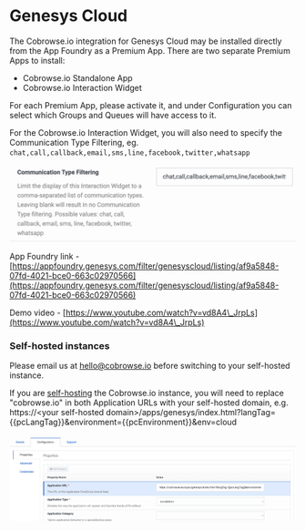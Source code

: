 # Genesys Cloud

The Cobrowse.io integration for Genesys Cloud may be installed directly from the App Foundry as a Premium App. There are two separate Premium Apps to install:

* Cobrowse.io Standalone App
* Cobrowse.io Interaction Widget

For each Premium App, please activate it, and under Configuration you can select which Groups and Queues will have access to it.&#x20;

For the Cobrowse.io Interaction Widget, you will also need to specify the Communication Type Filtering, eg. `chat,call,callback,email,sms,line,facebook,twitter,whatsapp`

![](../../../.gitbook/assets/screen-shot-2021-04-09-at-10.13.30-am.png)

App Foundry link - [https://appfoundry.genesys.com/filter/genesyscloud/listing/af9a5848-07fd-4021-bce0-663c02970566](https://appfoundry.genesys.com/filter/genesyscloud/listing/af9a5848-07fd-4021-bce0-663c02970566)

Demo video - [https://www.youtube.com/watch?v=vd8A4\_JrpLs](https://www.youtube.com/watch?v=vd8A4\_JrpLs)

### Self-hosted instances

Please email us at [hello@cobrowse.io](mailto:hello@cobrowse.io) before switching to your self-hosted instance.&#x20;

If you are [self-hosting](../../../enterprise-self-hosting/self-hosting-overview.md) the Cobrowse.io instance, you will need to replace "cobrowse.io" in both Application URLs with your self-hosted domain, e.g. https://\<your self-hosted domain>/apps/genesys/index.html?langTag=\{{pcLangTag\}}\&environment=\{{pcEnvironment\}}\&env=cloud

![](<../../../.gitbook/assets/Screenshot 2022-06-06 at 11.07.18.png>)
